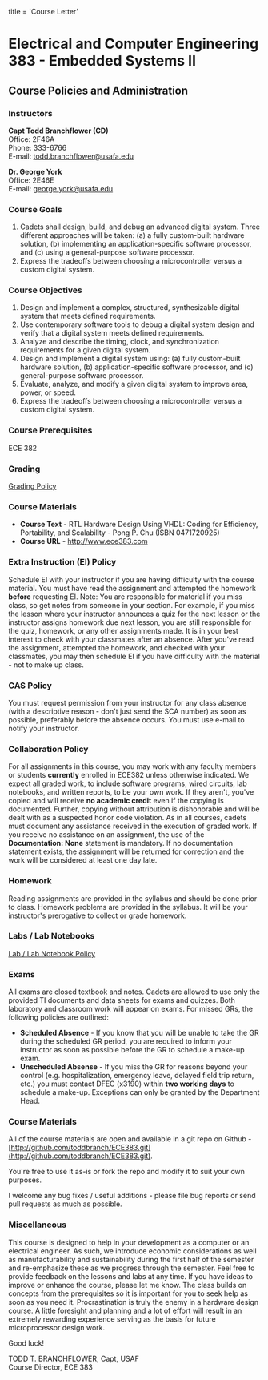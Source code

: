 title = 'Course Letter'

# Electrical and Computer Engineering 383 - Embedded Systems II

## Course Policies and Administration

### Instructors

**Capt Todd Branchflower (CD)**  
Office: 2F46A  
Phone: 333-6766  
E-mail: todd.branchflower@usafa.edu  

**Dr. George York**  
Office: 2E46E  
E-mail: george.york@usafa.edu  

### Course Goals

1. Cadets shall design, build, and debug an advanced digital system. Three different approaches will be taken: (a) a fully custom-built hardware solution, (b) implementing an application-specific software processor, and (c) using a general-purpose software processor.
2. Express the tradeoffs between choosing a microcontroller versus a custom digital system.

### Course Objectives

1. Design and implement a complex, structured, synthesizable digital system that meets defined requirements.
2. Use contemporary software tools to debug a digital system design and verify that a digital system meets defined requirements.
3. Analyze and describe the timing, clock, and synchronization requirements for a given digital system.
4. Design and implement a digital system using: (a) fully custom-built hardware solution, (b) application-specific software processor, and (c) general-purpose software processor.
5. Evaluate, analyze, and modify a given digital system to improve area, power, or speed.
6. Express the tradeoffs between choosing a microcontroller versus a custom digital system.

### Course Prerequisites

ECE 382

### Grading

[Grading Policy](grading.html)

### Course Materials

- **Course Text** - RTL Hardware Design Using VHDL: Coding for Efficiency, Portability, and Scalability - Pong P. Chu (ISBN 0471720925)
- **Course URL** - http://www.ece383.com

### Extra Instruction (EI) Policy

Schedule EI with your instructor if you are having difficulty with the course material.  You must have read the assignment and attempted the homework **before** requesting EI.  Note: You are responsible for material if you miss class, so get notes from someone in your section.  For example, if you miss the lesson where your instructor announces a quiz for the next lesson or the instructor assigns homework due next lesson, you are still responsible for the quiz, homework, or any other assignments made.  It is in your best interest to check with your classmates after an absence.  After you've read the assignment, attempted the homework, and checked with your classmates, you may then schedule EI if you have difficulty with the material - not to make up class.

### CAS Policy

You must request permission from your instructor for any class absence (with a descriptive reason - don't just send the SCA number) as soon as possible, preferably before the absence occurs.  You must use e-mail to notify your instructor.

### Collaboration Policy

For all assignments in this course, you may work with any faculty members or students **currently** enrolled in ECE382 unless otherwise indicated.  We expect all graded work, to include software programs, wired circuits, lab notebooks, and written reports, to be your own work.  If they aren't, you've copied and will receive **no academic credit** even if the copying is documented.  Further, copying without attribution is dishonorable and will be dealt with as a suspected honor code violation.  As in all courses, cadets must document any assistance received in the execution of graded work.  If you receive no assistance on an assignment, the use of the **Documentation: None** statement is mandatory.  If no documentation statement exists, the assignment will be returned for correction and the work will be considered at least one day late.

### Homework

Reading assignments are provided in the syllabus and should be done prior to class. Homework problems are provided in the syllabus. It will be your instructor's prerogative to collect or grade homework.

### Labs / Lab Notebooks

[Lab / Lab Notebook Policy](labs.html)

### Exams

All exams are closed textbook and notes.  Cadets are allowed to use only the provided TI documents and data sheets for exams and quizzes.  Both laboratory and classroom work will appear on exams.  For missed GRs, the following policies are outlined:

- **Scheduled Absence** - If you know that you will be unable to take the GR during the scheduled GR period, you are required to inform your instructor as soon as possible before the GR to schedule a make-up exam.
- **Unscheduled Absense** - If you miss the GR for reasons beyond your control (e.g. hospitalization, emergency leave, delayed field trip return, etc.) you must contact DFEC (x3190) within **two working days** to schedule a make-up.  Exceptions can only be granted by the Department Head.

### Course Materials

All of the course materials are open and available in a git repo on Github - [http://github.com/toddbranch/ECE383.git](http://github.com/toddbranch/ECE383.git).

You're free to use it as-is or fork the repo and modify it to suit your own purposes.

I welcome any bug fixes / useful additions - please file bug reports or send pull requests as much as possible.

### Miscellaneous

This course is designed to help in your development as a computer or an electrical engineer. As such, we introduce economic considerations as well as manufacturability and sustainability during the first half of the semester and re-emphasize these as we progress through the semester. Feel free to provide feedback on the lessons and labs at any time. If you have ideas to improve or enhance the course, please let me know. The class builds on concepts from the prerequisites so it is important for you to seek help as soon as you need it. Procrastination is truly the enemy in a hardware design course. A little foresight and planning and a lot of effort will result in an extremely rewarding experience serving as the basis for future microprocessor design work.

Good luck!

TODD T. BRANCHFLOWER, Capt, USAF  
Course Director, ECE 383
